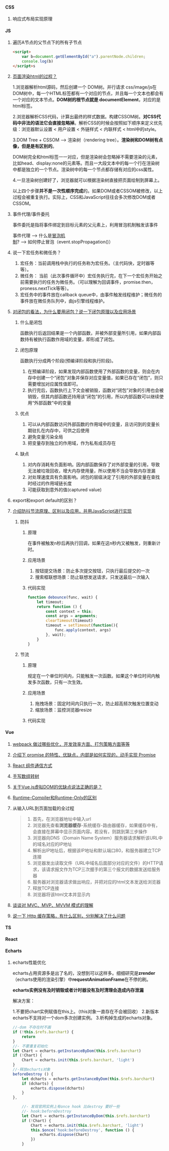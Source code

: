 #### CSS

1. 响应式布局实现原理

#### JS

1. 遍历A节点的父节点下的所有子节点

   ```html
   <script>
       var b=document.getElementById("a").parentNode.children;
       console.log(b)
   </script>s
   ```

2. [页面渲染html的过程？](https://zhuanlan.zhihu.com/p/84212558)

   1.浏览器解析html源码，然后创建一个 DOM树。并行请求 css/image/js在DOM树中，每一个HTML标签都有一个对应的节点，并且每一个文本也都会有一个对应的文本节点。**DOM树的根节点就是 documentElement**，对应的是html标签。

   2.浏览器解析CSS代码，计算出最终的样式数据。构建CSSOM树。**对CSS代码中非法的语法它会直接忽略掉**。解析CSS的时候会按照如下顺序来定义优先级：浏览器默认设置 < 用户设置 < 外链样式 < 内联样式 < html中的style。

   3.DOM Tree + CSSOM --> 渲染树（rendering tree）。**渲染树和DOM树有点像，但是是有区别的**。

   DOM树完全和html标签一一对应，但是渲染树会忽略掉不需要渲染的元素，比如head、display:none的元素等。而且一大段文本中的每一个行在渲染树中都是独立的一个节点。渲染树中的每一个节点都存储有对应的css属性。

   4.一旦渲染树创建好了，浏览器就可以根据渲染树直接把页面绘制到屏幕上。

   以上四个步骤**并不是一次性顺序完成**的。如果DOM或者CSSOM被修改，以上过程会被重复执行。实际上，CSS和JavaScript往往会多次修改DOM或者CSSOM。

   

3. 事件代理/事件委托

   事件委托是指将事件绑定到目标元素的父元素上，利用冒泡机制触发该事件

   事件代理 --> 什么是[冒泡机制](https://blog.csdn.net/luanlouis/article/details/23927347)? --> 如何停止冒泡（event.stopPropagation()）

   

4. 说一下宏任务和微任务？

   1. 宏任务：当前调用栈中执行的任务称为宏任务。（主代码快，定时器等等）。
   2. 微任务： 当前（此次事件循环中）宏任务执行完，在下一个宏任务开始之前需要执行的任务为微任务。（可以理解为回调事件，promise.then，proness.nextTick等等）。
   3. 宏任务中的事件放在callback queue中，由事件触发线程维护；微任务的事件放在微任务队列中，由js引擎线程维护。

   

5. [对闭包的看法，为什么要用闭包？说一下闭包原理以及应用场景](https://github.com/lgwebdream/FE-Interview/issues/17)

   1. 什么是闭包

      函数执行后返回结果是一个内部函数，并被外部变量所引用，如果内部函数持有被执行函数作用域的变量，即形成了闭包。

   2. 闭包原理

      函数执行分成两个阶段(预编译阶段和执行阶段)。

      1. 在预编译阶段，如果发现内部函数使用了外部函数的变量，则会在内存中创建一个“闭包”对象并保存对应变量值，如果已存在“闭包”，则只需要增加对应属性值即可。
      2. 执行完后，函数执行上下文会被销毁，函数对“闭包”对象的引用也会被销毁，但其内部函数还持用该“闭包”的引用，所以内部函数可以继续使用“外部函数”中的变量

   3. 优点

      1. 可以从内部函数访问外部函数的作用域中的变量，且访问到的变量长期驻扎在内存中，可供之后使用
      2. 避免变量污染全局
      3. 把变量存到独立的作用域，作为私有成员存在

   4. 缺点

      1. 对内存消耗有负面影响。因内部函数保存了对外部变量的引用，导致无法被垃圾回收，增大内存使用量，所以使用不当会导致内存泄漏
      2. 对处理速度具有负面影响。闭包的层级决定了引用的外部变量在查找时经过的作用域链长度
      3. 可能获取到意外的值(captured value)

6. export和export default的区别？

7. [介绍防抖节流原理、区别以及应用，并用JavaScript进行实现](https://github.com/lgwebdream/FE-Interview/issues/15)

   1. 防抖

      1. 原理

         在事件被触发n秒后再执行回调，如果在这n秒内又被触发，则重新计时。

      2. 应用场景

         1. 按钮提交场景：防止多次提交按钮，只执行最后提交的一次
         2. 搜索框联想场景：防止联想发送请求，只发送最后一次输入

      3. 代码实现

         ```javascript
         function debounce(func, wait) {
             let timeout;
             return function () {
                 const context = this;
                 const args = arguments;
                 clearTimeout(timeout)
                 timeout = setTimeout(function(){
                     func.apply(context, args)
                 }, wait);
             }
         }
         ```

   2. 节流

      1. 原理

         规定在一个单位时间内，只能触发一次函数。如果这个单位时间内触发多次函数，只有一次生效。

      2. 应用场景

         1. 拖拽场景：固定时间内只执行一次，防止超高频次触发位置变动
         2. 缩放场景：监控浏览器resize

      3. 代码实现

#### Vue

1. [webpack 做过哪些优化，开发效率方面、打包策略方面等等](https://github.com/lgwebdream/FE-Interview/issues/25)

2. [介绍下 promise 的特性、优缺点，内部是如何实现的，动手实现 Promise](https://github.com/lgwebdream/FE-Interview/issues/29)

3. [React 组件通信方式](https://github.com/lgwebdream/FE-Interview/issues/31)

4. [手写数组转树](https://github.com/lgwebdream/FE-Interview/issues/35)

5. [关于Vue.js虚拟DOM的优缺点说法正确的是？](https://juejin.cn/post/6847902225423925255)

6. [Runtime-Compiler和Runtime-Only的区别](https://juejin.cn/post/6844904001788444686)

7. 从输入URL到页面加载的全过程

   > 1. 首先，在浏览器地址中输入url
   > 2. 浏览器先查看**浏览器缓存**-系统缓存-路由器缓存，如果缓存中有，会直接在屏幕中显示页面内容。若没有，则跳到第三步操作
   > 3. 浏览器向DNS（Domain Name System）服务器请求解析该URL中的域名对应的IP地址
   > 4. 解析出IP地址后，根据该IP地址和默认端口80，和服务器建立TCP连接
   > 5. 浏览器发出读取文件（URL中域名后面部分对应的文件）的HTTP请求，该请求报文作为TCP三次握手的第三个报文的数据发送给服务器
   > 6. 服务器对浏览器请求做出响应，并把对应的html文本发送给浏览器
   > 7. 释放TCP连接
   > 8. 浏览器将该html文本并显示内

8. [谈谈对 MVC、MVP、MVVM 模式的理解](https://github.com/a1029563229/InterviewQuestions/tree/master/javascript/33)

9. [说一下 Http 缓存策略，有什么区别，分别解决了什么问题](https://github.com/lgwebdream/FE-Interview/issues/14)

#### TS

#### React

#### Echarts

1. echarts性能优化

   echarts占用资源多是出了名的，没想到可以这样多。细细研究是**zrender**（echarts使用的渲染引擎）中**requestAnimationFrame**在不停的刷。

   **echarts实例没有及时销毁或者计时器没有及时清理会造成内存泄漏**

   解决方案：

   1.不要把chart实例赋值在this上。（this对象一直存在不会被回收）
   2.新版本echarts不支持对一个dom多次创建实例。
   3.析构掉生成的echarts对象。

   ```javascript
   //-dom 不存在时不画
   if (!this.$refs.barchart) {
       return
   }
   //- 不要重复初始化
   let Chart = echarts.getInstanceByDom(this.$refs.barchart)
   if (!Chart) {
       Chart = echarts.init(this.$refs.barchart, 'light')
   }
   //-释放echarts对象
   beforeDestroy () {
       let dcharts = echarts.getInstanceByDom(this.$refs.barchart)
       if (dcharts) {
           echarts.dispose(dcharts)
       }
   },
   
       //- 发现官网实例上有once hook 比destroy 要好一些
       //- hook:beforeDestroy
       let Chart = echarts.getInstanceByDom(this.$refs.barchart)
       if (!Chart) {
           Chart = echarts.init(this.$refs.barchart, 'light')
           this.$once('hook:beforeDestroy', function () {
               echarts.dispose(Chart)
           })
       }
   ```

   







